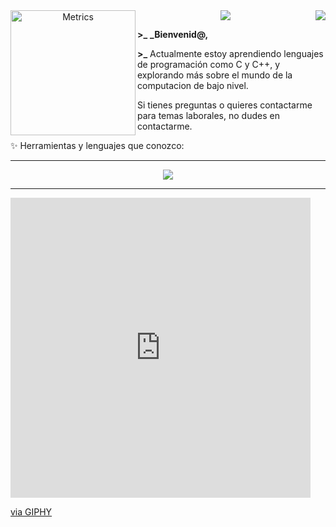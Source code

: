 <center>

<img align="left" src="https://cdnb.artstation.com/p/assets/images/images/045/503/681/original/dylan-momotokenartstation.gif?1642874513" alt="Metrics" width="200"> 
<img align="right" src="https://komarev.com/ghpvc/?username=Axel84727&style=flat&color=313131&label=views&abbreviated=true">
<img src="https://readme-typing-svg.demolab.com?font=VT323&duration=2000&pause=1000&color=9C9F8F&width=435&separator=%3C&lines=Hola%2C+soy+Axel84727%3Cactualmente%3A+Aprendiendo+lenguajes+de+programación%3Ctruco+interesante%3A+int+eax+%3D+((int(*)());%3Cotro+truco+interesante%3A+%3A()%7B+%3A%7C%3A%26+%7D;%3A">

</center>

**\>\_** **_Bienvenid@,**

**\>\_** Actualmente estoy aprendiendo lenguajes de programación como C y C++, y explorando más sobre el mundo de la computacion de bajo nivel.

Si tienes preguntas o quieres contactarme para temas laborales, no dudes en contactarme.


✨ Herramientas y lenguajes que conozco:

<center>

---

<img align="center" src="https://skillicons.dev/icons?i=git,java,c,cpp,python,bash&perline=10">

---

</center>

<iframe src="https://giphy.com/embed/zAJ6oTcqDPEaIoycLe" width="480" height="480" style="border: none; overflow: hidden;" frameBorder="0" class="giphy-embed" allowFullScreen></iframe><p><a href="https://giphy.com/gifs/cat-pixelart-pickle-zAJ6oTcqDPEaIoycLe">via GIPHY</a></p>

